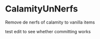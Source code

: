 # CalamityUnNerfs
Remove de nerfs of calamity to vanilla items

test edit to see whether committing works
